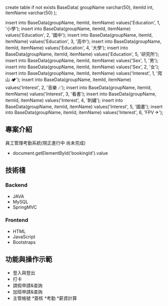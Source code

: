 create table if not exists BaseData(
	groupName varchar(50),
    itemId int,
    itemName varchar(50)
);

insert into BaseData(groupName, itemId, itemName) values('Education', 1, '小學');
insert into BaseData(groupName, itemId, itemName) values('Education', 2, '國中');
insert into BaseData(groupName, itemId, itemName) values('Education', 3, '高中');
insert into BaseData(groupName, itemId, itemName) values('Education', 4, '大學');
insert into BaseData(groupName, itemId, itemName) values('Education', 5, '研究所');
insert into BaseData(groupName, itemId, itemName) values('Sex', 1, '男');
insert into BaseData(groupName, itemId, itemName) values('Sex', 2, '女');
insert into BaseData(groupName, itemId, itemName) values('Interest', 1, '爬山 🏕');
insert into BaseData(groupName, itemId, itemName) values('Interest', 2, '音樂 🎶');
insert into BaseData(groupName, itemId, itemName) values('Interest', 3, '看書');
insert into BaseData(groupName, itemId, itemName) values('Interest', 4, '刺繡');
insert into BaseData(groupName, itemId, itemName) values('Interest', 5, '國畫');
insert into BaseData(groupName, itemId, itemName) values('Interest', 6, 'FPV ✈');


## 專案介紹
員工管理考勤系統(現正進行中 尚未完成)
+ document.getElementById('bookingId').value

## 技術棧
### Backend
* JAVA
* MySQL
* SpringMVC


### Frontend
* HTML
* JavaScript
* Bootstraps


## 功能與操作示範
* 登入與登出
* 打卡
* 請假申請&查詢
* 加班申請&查詢
* 主管帳號
  *簽核
  *考勤
*薪資計算 





